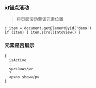 <!-- 
title: 09-实战
sort: 
--> 

### id锚点滚动

> 将页面滚动至该元素位置

```react
c item = document.getElementById('demo')
if (item) { item.scrollIntoView() }
```

### 元素是否展示

```react
{
  isActive
  : 
  <p>show</p>
  ?
  <p>no show</p>
}
```

